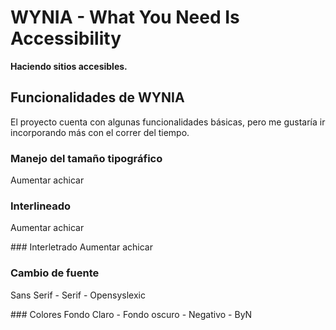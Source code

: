 # WYNIA - What You Need Is Accessibility
**Haciendo sitios accesibles.**

## Funcionalidades de WYNIA
El proyecto cuenta con algunas funcionalidades básicas, pero me gustaría ir incorporando más con el correr del tiempo.

### Manejo del tamaño tipográfico
Aumentar achicar

### Interlineado
Aumentar achicar

### Interletrado
Aumentar achicar

### Cambio de fuente
Sans Serif - Serif - Opensyslexic

### Colores
Fondo Claro - Fondo oscuro - Negativo - ByN
